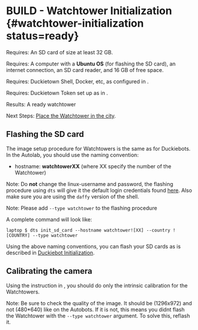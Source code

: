 # BUILD - Watchtower Initialization {#watchtower-initialization status=ready}

<div class='requirements' markdown="1">

Requires: An SD card of size at least 32 GB.

Requires: A computer with a **Ubuntu OS** (for flashing the SD card), an internet connection, an SD card reader, and 16 GB of free space.

Requires: Duckietown Shell, Docker, etc, as configured in [](+opmanual_duckiebot#laptop-setup).

Requires: Duckietown Token set up as in [](+opmanual_duckiebot#dt-account).


Results: A ready watchtower

Next Steps: [Place the Watchtower in the city](#localization-watchtower-placement).
</div>


## Flashing the SD card

The image setup procedure for Watchtowers is the same as for Duckiebots. In the Autolab, you should use the naming convention:

* hostname: **watchtowerXX** (where XX specify the number of the Watchtower)

Note: Do **not** change the linux-username and password, the flashing procedure using `dts` will give it the default login credentials found [here](+opmanual_duckiebot#setup-duckiebot). Also make sure you are using the `daffy` version of the shell.

Note: Please add `--type watchtower` to the flashing procedure

A complete command will look like:

    laptop $ dts init_sd_card --hostname watchtower![XX] --country ![COUNTRY] --type watchtower

Using the above naming conventions, you can flash your SD cards as is described in [Duckiebot Initialization](+opmanual_duckiebot#setup-duckiebot).


## Calibrating the camera

Using the instruction in [](+opmanual_duckiebot#camera-calib), you should do only the intrinsic calibration for the Watchtowers.

Note: Be sure to check the quality of the image. It should be (1296x972) and not (480*640) like on the Autobots. If it is not, this means you didnt flash the Watchtower with the `--type watchtower` argument. To solve this, reflash it.
